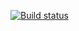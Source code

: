 [![Build status](https://ci.appveyor.com/api/projects/status/khbm0b9gj3hgmfrp/branch/main?svg=true)](https://ci.appveyor.com/project/Serega219/postman-echo/branch/main)